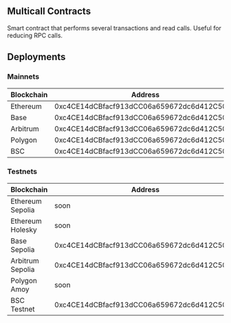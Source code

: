## Multicall Contracts

Smart contract that performs several transactions and read calls. Useful for reducing RPC calls.

## Deployments

### Mainnets

| Blockchain       | Address                                    |
| ---------------- | ------------------------------------------ |
| Ethereum         | 0xc4CE14dCBfacf913dCC06a659672dc6d412C50D5 |
| Base             | 0xc4CE14dCBfacf913dCC06a659672dc6d412C50D5 |
| Arbitrum         | 0xc4CE14dCBfacf913dCC06a659672dc6d412C50D5 |
| Polygon          | 0xc4CE14dCBfacf913dCC06a659672dc6d412C50D5 |
| BSC              | 0xc4CE14dCBfacf913dCC06a659672dc6d412C50D5 |

### Testnets

| Blockchain       | Address                                    |
| ---------------- | ------------------------------------------ |
| Ethereum Sepolia | soon |
| Ethereum Holesky | soon |
| Base Sepolia     | 0xc4CE14dCBfacf913dCC06a659672dc6d412C50D5 |
| Arbitrum Sepolia | 0xc4CE14dCBfacf913dCC06a659672dc6d412C50D5 |
| Polygon  Amoy    | soon |
| BSC Testnet      | 0xc4CE14dCBfacf913dCC06a659672dc6d412C50D5 |